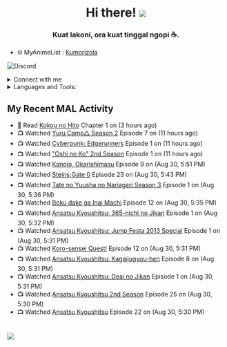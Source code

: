 <h1 align="center">Hi there! <img src="https://media.giphy.com/media/hvRJCLFzcasrR4ia7z/giphy.gif" width="25px"> </h1>
<h3 align="center">Kuat lakoni, ora kuat tinggal ngopi ☕.</h3>

- 🌐 MyAnimeList : [Kumorizola](https://myanimelist.net/animelist/Kumorizola)

![Discord](https://discord.c99.nl/widget/theme-3/761213268009943051.png)
<details>
      <summary>Connect with me</summary>
    <p align="left">
        <a href="https://www.instagram.com/kumorizola/" target="blank"><img align="center"
                src="https://raw.githubusercontent.com/rahuldkjain/github-profile-readme-generator/master/src/images/icons/Social/instagram.svg"
                alt="kumorizola" height="30" width="40" /></a>
        <a href="https://discord.com" target="blank"><img align="center"
                src="https://raw.githubusercontent.com/rahuldkjain/github-profile-readme-generator/master/src/images/icons/Social/discord.svg"
                alt="Kumori#5882" height="30" width="40" /></a>
    </p>
</details>

<details>
    <summary align="left">Languages and Tools:</summary>
<p align="left">
      <a href="https://www.w3schools.com/css/" target="_blank">
        <img src="https://raw.githubusercontent.com/devicons/devicon/master/icons/css3/css3-original-wordmark.svg"
            alt="css3" width="40" height="40" /> </a> <a href="https://www.w3.org/html/" target="_blank"> <img
            src="https://raw.githubusercontent.com/devicons/devicon/master/icons/html5/html5-original-wordmark.svg"
            alt="html5" width="40" height="40" /> </a> <a href="https://www.java.com" target="_blank"> <img
            src="https://raw.githubusercontent.com/devicons/devicon/master/icons/java/java-original.svg" alt="java"
            width="40" height="40" /> </a> <a href="https://developer.mozilla.org/en-US/docs/Web/JavaScript"
            target="_blank"> <img
            src="https://raw.githubusercontent.com/devicons/devicon/master/icons/javascript/javascript-original.svg"
            alt="javascript" width="40" height="40" /> </a> <a href="https://nodejs.org" target="_blank"> <img
            src="https://raw.githubusercontent.com/devicons/devicon/master/icons/nodejs/nodejs-original-wordmark.svg"
            alt="nodejs" width="40" height="40" /> </a> <a href="https://www.python.org" target="_blank"> <img
            src="https://raw.githubusercontent.com/devicons/devicon/master/icons/python/python-original.svg"
            alt="python" width="40" height="40" /> </a> <a href="https://www.typescriptlang.org/" target="_blank"> <img
            src="https://raw.githubusercontent.com/devicons/devicon/master/icons/typescript/typescript-original.svg" 
            alt="typescript" width="40" height="40" /> </a> <a href="https://www.photoshop.com/en" target="_blank"> <img
            src="https://upload.wikimedia.org/wikipedia/commons/a/af/Adobe_Photoshop_CC_icon.svg" alt="photoshop" width="40" height="40"/> </a>
            <a href="https://www.adobe.com/products/premiere.html" target="_blank"> <img
            src="https://upload.wikimedia.org/wikipedia/commons/4/40/Adobe_Premiere_Pro_CC_icon.svg" alt="Premiere pro" width="40" height="40"/> </a>
            <a href="https://www.adobe.com/in/products/illustrator.html" target="_blank"> <img 
            src="https://upload.wikimedia.org/wikipedia/commons/f/fb/Adobe_Illustrator_CC_icon.svg" alt="illustrator" width="40" height="40"/> </a>
      
 </details>
 
 <h2> My Recent MAL Activity</h2>
<!-- MAL_ACTIVITY:start -->

- 📖 Read [Kokou no Hito](https://MyAnimeList.net/manga.php?id=7375) Chapter 1 on (3 hours ago)
- 📺 Watched [Yuru Camp△ Season 2](https://MyAnimeList.net/anime.php?id=38474) Episode 7 on (11 hours ago)
- 📺 Watched [Cyberpunk: Edgerunners](https://MyAnimeList.net/anime.php?id=42310) Episode 1 on (11 hours ago)
- 📺 Watched ["Oshi no Ko" 2nd Season](https://MyAnimeList.net/anime.php?id=55791) Episode 1 on (11 hours ago)
- 📺 Watched [Kanojo, Okarishimasu](https://MyAnimeList.net/anime.php?id=40839) Episode 9 on (Aug 30, 5:51 PM)
- 📺 Watched [Steins;Gate 0](https://MyAnimeList.net/anime.php?id=30484) Episode 23 on (Aug 30, 5:43 PM)
- 📺 Watched [Tate no Yuusha no Nariagari Season 3](https://MyAnimeList.net/anime.php?id=40357) Episode 1 on (Aug 30, 5:36 PM)
- 📺 Watched [Boku dake ga Inai Machi](https://MyAnimeList.net/anime.php?id=31043) Episode 12 on (Aug 30, 5:35 PM)
- 📺 Watched [Ansatsu Kyoushitsu: 365-nichi no Jikan](https://MyAnimeList.net/anime.php?id=33513) Episode 1 on (Aug 30, 5:32 PM)
- 📺 Watched [Ansatsu Kyoushitsu: Jump Festa 2013 Special](https://MyAnimeList.net/anime.php?id=19759) Episode 1 on (Aug 30, 5:31 PM)
- 📺 Watched [Koro-sensei Quest!](https://MyAnimeList.net/anime.php?id=34389) Episode 12 on (Aug 30, 5:31 PM)
- 📺 Watched [Ansatsu Kyoushitsu: Kagaijugyou-hen](https://MyAnimeList.net/anime.php?id=32863) Episode 8 on (Aug 30, 5:31 PM)
- 📺 Watched [Ansatsu Kyoushitsu: Deai no Jikan](https://MyAnimeList.net/anime.php?id=28405) Episode 1 on (Aug 30, 5:31 PM)
- 📺 Watched [Ansatsu Kyoushitsu 2nd Season](https://MyAnimeList.net/anime.php?id=30654) Episode 25 on (Aug 30, 5:30 PM)
- 📺 Watched [Ansatsu Kyoushitsu](https://MyAnimeList.net/anime.php?id=24833) Episode 22 on (Aug 30, 5:30 PM)

<!-- MAL_ACTIVITY:end -->

  
<h2 align="left"> <img src="https://media.discordapp.net/attachments/918405470073520168/919220018355523584/ezgif.com-gif-maker_1.gif">
